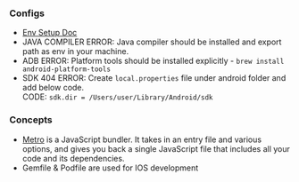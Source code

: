 ### Configs

- [Env Setup Doc](https://reactnative.dev/docs/set-up-your-environment)
- JAVA COMPILER ERROR: Java compiler should be installed and export path as env in your machine.
- ADB ERROR: Platform tools should be installed explicitly - `brew install android-platform-tools`
- SDK 404 ERROR: Create `local.properties` file under android folder and add below code. <br/> CODE: `sdk.dir = /Users/user/Library/Android/sdk`

### Concepts

- [Metro](https://metrobundler.dev/docs/configuration) is a JavaScript bundler. It takes in an entry file and various options, and gives you back a single JavaScript file that includes all your code and its dependencies.
- Gemfile & Podfile are used for IOS development